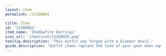 ```yaml
---
layout: item
permalink: /11280061

title: Item
id: '11280061'
item_name: 'Shadowfire Earrings'
icon_url: 'item/icon/11200026.png'
tooltip_description: 'This outfit was forged with a Glamour Anvil.'
guide_description: 'Outfit items replace the look of your gear when equipped.'
---
```

